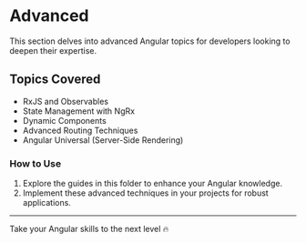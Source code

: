 # Advanced

This section delves into advanced Angular topics for developers looking to deepen their expertise.

## Topics Covered
- RxJS and Observables
- State Management with NgRx
- Dynamic Components
- Advanced Routing Techniques
- Angular Universal (Server-Side Rendering)

### How to Use
1. Explore the guides in this folder to enhance your Angular knowledge.
2. Implement these advanced techniques in your projects for robust applications.

---

Take your Angular skills to the next level 🔥
